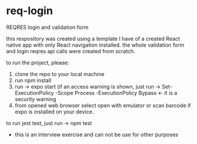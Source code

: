 # req-login
REQRES login and validation form

this respository was created using a template I have of a created React native app with only React navigation installed.
the whole validation form and login reqres api calls were created from scratch.

to run the project, please: 
1. clone the repo to your local machine
2. run npm install
3. run -> expo start  (if an access warning is shown, just run -> Set-ExecutionPolicy -Scope Process -ExecutionPolicy Bypass <- it is a security warning
4. from opened web browser select open with emulator or scan barcode if expo is installed on your device.

to run jest test, just run -> npm test

* this is an interview exercise and can not be use for other purposes 
